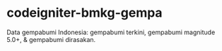 # codeigniter-bmkg-gempa
Data gempabumi Indonesia: gempabumi terkini, gempabumi magnitude 5.0+, &amp; gempabumi dirasakan.
